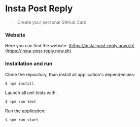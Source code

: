 # Insta Post Reply
> Create your personal GitHub Card

### Website

Here you can find the website: [https://insta-post-reply.now.sh](https://insta-post-reply.now.sh)

### Installation and run

Clone the repository, than install all application's dependencies:

```
$ npm install
```

Launch all unit tests with:

```
$ npm run test
```

Run the application:

```
$ npm run start
```
